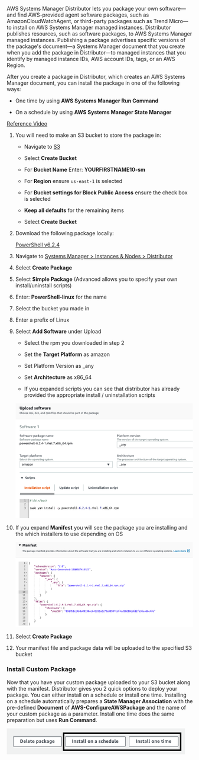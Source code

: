 AWS Systems Manager Distributor lets you package your own software—and find AWS-provided agent software packages, such as AmazonCloudWatchAgent, or third-party packages such as Trend Micro—to install on AWS Systems Manager managed instances. Distributor publishes resources, such as software packages, to AWS Systems Manager managed instances. Publishing a package advertises specific versions of the package's document—a Systems Manager document that you create when you add the package in Distributor—to managed instances that you identify by managed instance IDs, AWS account IDs, tags, or an AWS Region.

After you create a package in Distributor, which creates an AWS Systems Manager document, you can install the package in one of the following ways:

* One time by using **AWS Systems Manager Run Command**

* On a schedule by using **AWS Systems Manager State Manager**

[Reference Video](https://www.youtube.com/watch?v=AvQWkfgEQI8)

1.  You will need to make an S3 bucket to store the package in:

    - Navigate to [S3](https://s3.console.aws.amazon.com/s3)

    - Select **Create Bucket**

    - For **Bucket Name** Enter: **YOURFIRSTNAME10-sm**

    - For **Region** ensure ```us-east-1``` is selected

    - For **Bucket settings for Block Public Access** ensure the check box is selected

    - **Keep all defaults** for the remaining items

    - Select **Create Bucket**

1.  Download the following package locally:

    [PowerShell v6.2.4](https://github.com/PowerShell/PowerShell/releases/download/v6.2.4/powershell-6.2.4-1.rhel.7.x86_64.rpm)

1.  Navigate to [Systems Manager \> Instances & Nodes \>
    Distributor](https://console.aws.amazon.com/systems-manager/distributor)

1.  Select **Create Package**

1.  Select **Simple Package** (Advanced allows you to specify your own
    install/uninstall scripts)

1.  Enter: **PowerShell-linux** for the name

1.  Select the bucket you made in 

1.  Enter a prefix of Linux

1.  Select **Add Software** under Upload

    - Select the rpm you downloaded in step 2

    - Set the **Target Platform** as amazon

    - Set Platform Version as \_any

    - Set **Architecture** as x86\_64

    - If you expanded scripts you can see that distributor has already
        provided the appropriate install / uninstallation scripts

    ![](./media/image7.png)

1. If you expand **Manifest** you will see the package you are
    installing and the which installers to use depending on OS

    ![](./media/image8.png)

1. Select **Create Package**

1. Your manifest file and package data will be uploaded to the
    specified S3 bucket

### Install Custom Package

Now that you have your custom package uploaded to your S3 bucket along
with the manifest. Distributor gives you 2 quick options to deploy your
package. You can either install on a schedule or install one time.
Installing on a schedule automatically prepares a **State Manager
Association** with the pre-defined **Document** of
**AWS-ConfigureAWSPackage** and the name of your custom package as a
parameter. Install one time does the same preparation but uses **Run
Command**.

![](./media/image9.png)
